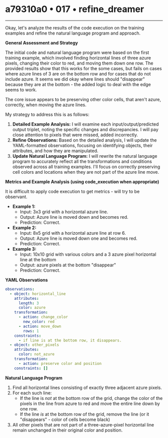 # a79310a0 • 017 • refine_dreamer

---
Okay, let's analyze the results of the code execution on the training examples and refine the natural language program and approach.

**General Assessment and Strategy**

The initial code and natural language program were based on the first training example, which involved finding horizontal lines of three azure pixels, changing their color to red, and moving them down one row. The provided results show that this works for the some cases, but fails on cases where azure lines of 3 are on the bottom row and for cases that do not include azure. It seems we did okay where lines should "disappear" because they are at the bottom - the added logic to deal with the edge seems to work.

The core issue appears to be preserving other color cells, that aren't azure, correctly, when moving the azure lines.

My strategy to address this is as follows:

1.  **Detailed Example Analysis:** I will examine each input/output/predicted output triplet, noting the specific changes and discrepancies. I will pay close attention to pixels that were missed, added incorrectly.
2.  **Refine Observations:** Based on the detailed analysis, I will update the YAML-formatted observations, focusing on identifying objects, their attributes, and how they are manipulated.
3.  **Update Natural Language Program:** I will rewrite the natural language program to accurately reflect all the transformations and conditions observed across all training examples. I'll focus on correctly preserving cell colors and locations when they are not part of the azure line move.

**Metrics and Example Analysis (using code_execution when appropriate)**

It is difficult to apply code execution to get metrics - will try to be observant.

*   **Example 1:**
    *   Input: 3x3 grid with a horizontal azure line.
    *   Output: Azure line is moved down and becomes red.
    *   Prediction: Correct.
*   **Example 2:**
    *   Input: 8x5 grid with a horizontal azure line at row 6.
    *   Output: Azure line is moved down one and becomes red.
    *  Prediction: Correct.
*   **Example 3:**
    *    Input: 10x10 grid with various colors and a 3 azure pixel horizontal line at the bottom
    *    Output: azure pixels at the bottom "disappear"
    *   Prediction: Correct.

**YAML Observations**

```yaml
observations:
  - object: horizontal_line
    attributes:
      length: 3
      color: azure
    transformation:
      - action: change_color
        new_color: red
      - action: move_down
        rows: 1
    constraints:
      - if line is at the bottom row, it disappears.
  - object: other_pixels
    attributes:
      color: not_azure
    transformation:
      - action: preserve color and position
    constraints: []

```

**Natural Language Program**

1.  Find all horizontal lines consisting of exactly three adjacent azure pixels.
2.  For each such line:
    *   If the line is *not* at the bottom row of the grid, change the color of the pixels in the line from azure to red and move the entire line down by one row.
    *    If the line *is* at the bottom row of the grid, remove the line (or it "disappears" - color of cells become black)
3. All other pixels that are not part of a three-azure-pixel horizontal line remain unchanged in their original color and position.

